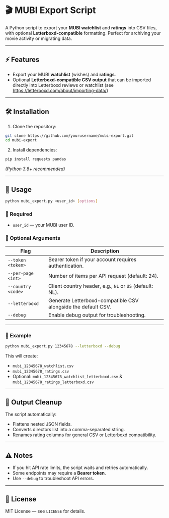 # 🎬 MUBI Export Script

A Python script to export your **MUBI watchlist** and **ratings** into CSV files, with optional **Letterboxd-compatible** formatting. Perfect for archiving your movie activity or migrating data.  

---

## ⚡ Features

- Export your MUBI **watchlist** (wishes) and **ratings**.  
- Optional **Letterboxd-compatible CSV output** that can be imported directly into Letterboxd reviews or watchlist (see https://letterboxd.com/about/importing-data/) 

---

## 🛠️ Installation

1. Clone the repository:

```bash
git clone https://github.com/yourusername/mubi-export.git
cd mubi-export
````

2. Install dependencies:

```bash
pip install requests pandas
```

*(Python 3.8+ recommended)*

---

## 🚀 Usage

```bash
python mubi_export.py <user_id> [options]
```

### 🔹 Required

* `user_id` — your MUBI user ID.

### 🔹 Optional Arguments

| Flag               | Description                                                   |
| ------------------ | ------------------------------------------------------------- |
| `--token <token>`  | Bearer token if your account requires authentication.         |
| `--per-page <int>` | Number of items per API request (default: 24).                |
| `--country <code>` | Client country header, e.g., `NL` or `US` (default: NL).      |
| `--letterboxd`     | Generate Letterboxd-compatible CSV alongside the default CSV. |
| `--debug`          | Enable debug output for troubleshooting.                      |

---

### 🔹 Example

```bash
python mubi_export.py 12345678 --letterboxd --debug
```

This will create:

* `mubi_12345678_watchlist.csv`
* `mubi_12345678_ratings.csv`
* Optional: `mubi_12345678_watchlist_letterboxd.csv` & `mubi_12345678_ratings_letterboxd.csv`

---

## 🧹 Output Cleanup

The script automatically:

* Flattens nested JSON fields.
* Converts directors list into a comma-separated string.
* Renames rating columns for general CSV or Letterboxd compatibility.

---

## ⚠️ Notes

* If you hit API rate limits, the script waits and retries automatically.
* Some endpoints may require a **Bearer token**.
* Use `--debug` to troubleshoot API errors.

---

## 📄 License

MIT License — see `LICENSE` for details.
